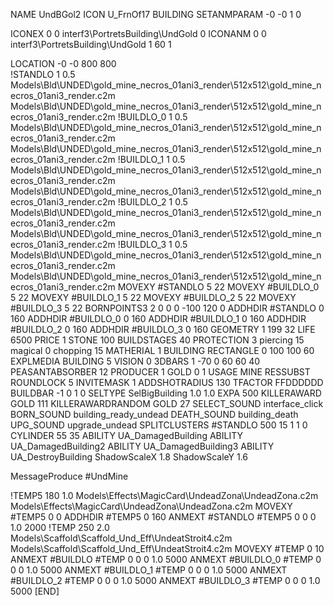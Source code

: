 NAME UndBGol2
ICON U_FrnOf17
BUILDING
SETANMPARAM -0 -0 1 0              

ICONEX 0 0 interf3\PortretsBuilding\UndGold 0
ICONANM 0 0 interf3\PortretsBuilding\UndGold 1 60 1

LOCATION -0 -0 800 800                      
!STANDLO      1 0.5 Models\Bld\UNDED\gold_mine_necros_01ani3_render\512x512\gold_mine_necros_01ani3_render.c2m Models\Bld\UNDED\gold_mine_necros_01ani3_render\512x512\gold_mine_necros_01ani3_render.c2m
!BUILDLO_0    1 0.5 Models\Bld\UNDED\gold_mine_necros_01ani3_render\512x512\gold_mine_necros_01ani3_render.c2m Models\Bld\UNDED\gold_mine_necros_01ani3_render\512x512\gold_mine_necros_01ani3_render.c2m
!BUILDLO_1    1 0.5 Models\Bld\UNDED\gold_mine_necros_01ani3_render\512x512\gold_mine_necros_01ani3_render.c2m Models\Bld\UNDED\gold_mine_necros_01ani3_render\512x512\gold_mine_necros_01ani3_render.c2m
!BUILDLO_2    1 0.5 Models\Bld\UNDED\gold_mine_necros_01ani3_render\512x512\gold_mine_necros_01ani3_render.c2m Models\Bld\UNDED\gold_mine_necros_01ani3_render\512x512\gold_mine_necros_01ani3_render.c2m
!BUILDLO_3    1 0.5 Models\Bld\UNDED\gold_mine_necros_01ani3_render\512x512\gold_mine_necros_01ani3_render.c2m Models\Bld\UNDED\gold_mine_necros_01ani3_render\512x512\gold_mine_necros_01ani3_render.c2m
MOVEXY #STANDLO   5 22
MOVEXY #BUILDLO_0 5 22
MOVEXY #BUILDLO_1 5 22
MOVEXY #BUILDLO_2 5 22
MOVEXY #BUILDLO_3 5 22
BORNPOINTS3 2 0 0 0 -100 120 0
ADDHDIR #STANDLO 0 160
ADDHDIR #BUILDLO_0 0 160
ADDHDIR #BUILDLO_1 0 160
ADDHDIR #BUILDLO_2 0 160
ADDHDIR #BUILDLO_3 0 160
GEOMETRY 1 199 32
LIFE     6500
PRICE 1 STONE 100
BUILDSTAGES 40
PROTECTION 3 piercing 15 magical 0 chopping 15
MATHERIAL 1 BUILDING
RECTANGLE    0 100 100 60
EXPLMEDIA BUILDING 5
VISION 0
3DBARS 1 -70 0 60 60 40
PEASANTABSORBER 12
PRODUCER        1 GOLD 0 1
USAGE MINE
RESSUBST
ROUNDLOCK 5
INVITEMASK 1
ADDSHOTRADIUS 130
TFACTOR FFDDDDDD
BUILDBAR -1 0 1 0
SELTYPE SelBigBuilding 1.0 1.0
EXPA 500
KILLERAWARD             GOLD 111
KILLERAWARDRANDOM       GOLD 27
SELECT_SOUND interface_click
BORN_SOUND building_ready_undead
DEATH_SOUND building_death
UPG_SOUND upgrade_undead
SPLITCLUSTERS #STANDLO 500 15 1 1 0
CYLINDER 55 35
ABILITY UA_DamagedBuilding
ABILITY UA_DamagedBuilding2
ABILITY UA_DamagedBuilding3
ABILITY UA_DestroyBuilding
ShadowScaleX 1.8
ShadowScaleY 1.6

MessageProduce #UndMine

!TEMP5 180 1.0 Models\Effects\MagicCard\UndeadZona\UndeadZona.c2m Models\Effects\MagicCard\UndeadZona\UndeadZona.c2m
MOVEXY  #TEMP5 0 0
ADDHDIR #TEMP5 0 160
ANMEXT #STANDLO #TEMP5 0 0 0 1.0 2000
!TEMP 250 2.0 Models\Scaffold\Scaffold_Und_Eff\UndeatStroit4.c2m Models\Scaffold\Scaffold_Und_Eff\UndeatStroit4.c2m
MOVEXY  #TEMP 0 10
ANMEXT #BUILDLO #TEMP  0 0 0 1.0 5000
ANMEXT #BUILDLO_0 #TEMP  0 0 0 1.0 5000
ANMEXT #BUILDLO_1 #TEMP  0 0 0 1.0 5000
ANMEXT #BUILDLO_2 #TEMP  0 0 0 1.0 5000
ANMEXT #BUILDLO_3 #TEMP  0 0 0 1.0 5000
[END]
